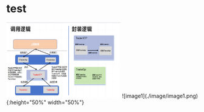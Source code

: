 # test
<img src=./image/image1.png alt="image1.png" width = "300" height = "200" />
![image1](./image/image1.png){:height="50%" width="50%"}
